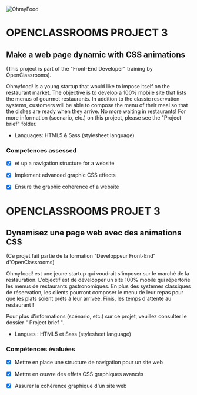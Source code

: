 ![OhmyFood](/images/logo/ohmyfood.png)

# OPENCLASSROOMS PROJECT 3 

## Make a web page dynamic with CSS animations

(This project is part of the "Front-End Developer" training by OpenClassrooms).

Ohmyfood! is a young startup that would like to impose itself on the restaurant market. The objective is to develop a 100% mobile site that lists the menus of gourmet restaurants. In addition to the classic reservation systems, customers will be able to compose the menu of their meal so that the dishes are ready when they arrive. No more waiting in restaurants!
For more information (scenario, etc.) on this project, please see the "Project brief" folder.

- 	Languages: HTML5 & Sass (stylesheet language)

### Competences assessed

- [x] et up a navigation structure for a website
- [x] Implement advanced graphic CSS effects
- [x] Ensure the graphic coherence of a website


# OPENCLASSROOMS PROJET 3 

## Dynamisez une page web avec des animations CSS

(Ce projet fait partie de la formation "Développeur Front-End" d'OpenClassrooms)

Ohmyfood! est une jeune startup qui voudrait s'imposer sur le marché de la restauration. L'objectif est de développer un site 100% mobile qui répertorie les menus de restaurants gastronomiques. En plus des systémes classiques de réservation, les clients pourront composer le menu de leur repas pour que les plats soient prêts à leur arrivée. Finis, les temps d'attente au restaurant !

Pour plus d'informations (scénario, etc.) sur ce projet, veuillez consulter le dossier " Project brief ".

- Langues : HTML5 et Sass (stylesheet language)

### Compétences évaluées

- [x] Mettre en place une structure de navigation pour un site web
- [x] Mettre en œuvre des effets CSS graphiques avancés
- [x] Assurer la cohérence graphique d'un site web


